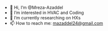 - 👋 Hi, I’m @Mreza-Azaddel
- 👀 I’m interested in HVAC and Coding
- 🌱 I’m currently researching on HXs
- 📫 How to reach me: mazaddel24@gmail.com

<!---
Mreza-Azaddel/Mreza-Azaddel is a ✨ special ✨ repository because its `README.md` (this file) appears on your GitHub profile.
You can click the Preview link to take a look at your changes.
--->
